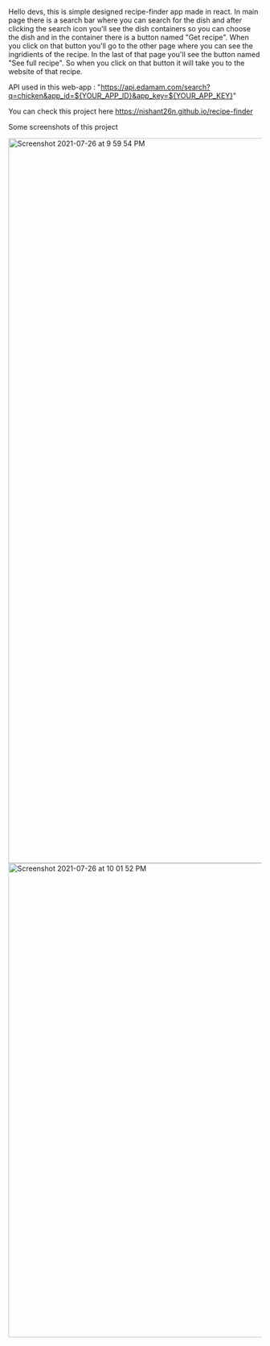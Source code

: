 Hello devs, this is simple designed recipe-finder app made in react. In main page there is a search bar where you can search for the dish and after clicking the search icon you'll see the dish containers so you can choose the dish and in the container there is a button named "Get recipe". When you click on that button you'll go to the other page where you can see the ingridients of the recipe. In the last of that page you'll see the button named "See full recipe". So when you click on that button it will take you to the website of that recipe.

API used in this web-app : "https://api.edamam.com/search?q=chicken&app_id=${YOUR_APP_ID}&app_key=${YOUR_APP_KEY}"

You can check this project here https://nishant26n.github.io/recipe-finder

Some screenshots of this project

<img width="1440" alt="Screenshot 2021-07-26 at 9 59 54 PM" src="https://user-images.githubusercontent.com/69674721/127025360-8ded0cef-af02-4a7d-bcc0-d5899ee4d5a8.png">


<img width="942" alt="Screenshot 2021-07-26 at 10 01 52 PM" src="https://user-images.githubusercontent.com/69674721/127025638-e63319ba-e89e-489f-a646-e2107a4c4fa4.png">

